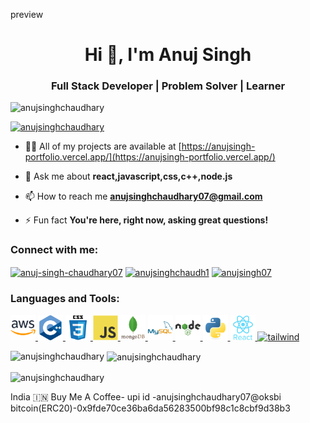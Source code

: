 preview
<h1 align="center">Hi 👋, I'm Anuj Singh</h1>
<h3 align="center">Full Stack Developer | Problem Solver | Learner</h3>

<p align="left"> <img src="https://komarev.com/ghpvc/?username=anujsinghchaudhary&label=Profile%20views&color=0e75b6&style=flat" alt="anujsinghchaudhary" /> </p>

<p align="left"> <a href="https://github.com/ryo-ma/github-profile-trophy"><img src="https://github-profile-trophy.vercel.app/?username=anujsinghchaudhary" alt="anujsinghchaudhary" /></a> </p>

- 👨‍💻 All of my projects are available at [https://anujsingh-portfolio.vercel.app/](https://anujsingh-portfolio.vercel.app/)

- 💬 Ask me about **react,javascript,css,c++,node.js**

- 📫 How to reach me **anujsinghchaudhary07@gmail.com**

- ⚡ Fun fact **You're here, right now, asking great questions!**

<h3 align="left">Connect with me:</h3>
<p align="left">
<a href="https://linkedin.com/in/anuj-singh-chaudhary07" target="blank"><img align="center" src="https://raw.githubusercontent.com/rahuldkjain/github-profile-readme-generator/master/src/images/icons/Social/linked-in-alt.svg" alt="anuj-singh-chaudhary07" height="30" width="40" /></a>
<a href="https://www.hackerrank.com/anujsinghchaudh1" target="blank"><img align="center" src="https://raw.githubusercontent.com/rahuldkjain/github-profile-readme-generator/master/src/images/icons/Social/hackerrank.svg" alt="anujsinghchaudh1" height="30" width="40" /></a>
<a href="https://www.leetcode.com/anujsingh07" target="blank"><img align="center" src="https://raw.githubusercontent.com/rahuldkjain/github-profile-readme-generator/master/src/images/icons/Social/leet-code.svg" alt="anujsingh07" height="30" width="40" /></a>
</p>

<h3 align="left">Languages and Tools:</h3>
<p align="left"> <a href="https://aws.amazon.com" target="_blank" rel="noreferrer"> <img src="https://raw.githubusercontent.com/devicons/devicon/master/icons/amazonwebservices/amazonwebservices-original-wordmark.svg" alt="aws" width="40" height="40"/> </a> <a href="https://www.w3schools.com/cpp/" target="_blank" rel="noreferrer"> <img src="https://raw.githubusercontent.com/devicons/devicon/master/icons/cplusplus/cplusplus-original.svg" alt="cplusplus" width="40" height="40"/> </a> <a href="https://www.w3schools.com/css/" target="_blank" rel="noreferrer"> <img src="https://raw.githubusercontent.com/devicons/devicon/master/icons/css3/css3-original-wordmark.svg" alt="css3" width="40" height="40"/> </a> <a href="https://developer.mozilla.org/en-US/docs/Web/JavaScript" target="_blank" rel="noreferrer"> <img src="https://raw.githubusercontent.com/devicons/devicon/master/icons/javascript/javascript-original.svg" alt="javascript" width="40" height="40"/> </a> <a href="https://www.mongodb.com/" target="_blank" rel="noreferrer"> <img src="https://raw.githubusercontent.com/devicons/devicon/master/icons/mongodb/mongodb-original-wordmark.svg" alt="mongodb" width="40" height="40"/> </a> <a href="https://www.mysql.com/" target="_blank" rel="noreferrer"> <img src="https://raw.githubusercontent.com/devicons/devicon/master/icons/mysql/mysql-original-wordmark.svg" alt="mysql" width="40" height="40"/> </a> <a href="https://nodejs.org" target="_blank" rel="noreferrer"> <img src="https://raw.githubusercontent.com/devicons/devicon/master/icons/nodejs/nodejs-original-wordmark.svg" alt="nodejs" width="40" height="40"/> </a> <a href="https://www.python.org" target="_blank" rel="noreferrer"> <img src="https://raw.githubusercontent.com/devicons/devicon/master/icons/python/python-original.svg" alt="python" width="40" height="40"/> </a> <a href="https://reactjs.org/" target="_blank" rel="noreferrer"> <img src="https://raw.githubusercontent.com/devicons/devicon/master/icons/react/react-original-wordmark.svg" alt="react" width="40" height="40"/> </a> <a href="https://tailwindcss.com/" target="_blank" rel="noreferrer"> <img src="https://www.vectorlogo.zone/logos/tailwindcss/tailwindcss-icon.svg" alt="tailwind" width="40" height="40"/> </a> </p>

<p><img align="left" src="https://github-readme-stats.vercel.app/api/top-langs?username=anujsinghchaudhary&show_icons=true&locale=en&layout=compact" alt="anujsinghchaudhary" /></p>

<p>&nbsp;<img align="center" src="https://github-readme-stats.vercel.app/api?username=anujsinghchaudhary&show_icons=true&locale=en" alt="anujsinghchaudhary" /></p>

<p><img align="center" src="https://github-readme-streak-stats.herokuapp.com/?user=anujsinghchaudhary&" alt="anujsinghchaudhary" /></p>
India 🇮🇳
Buy Me A Coffee-
upi id -anujsinghchaudhary07@oksbi
bitcoin(ERC20)-0x9fde70ce36ba6da56283500bf98c1c8cbf9d38b3
